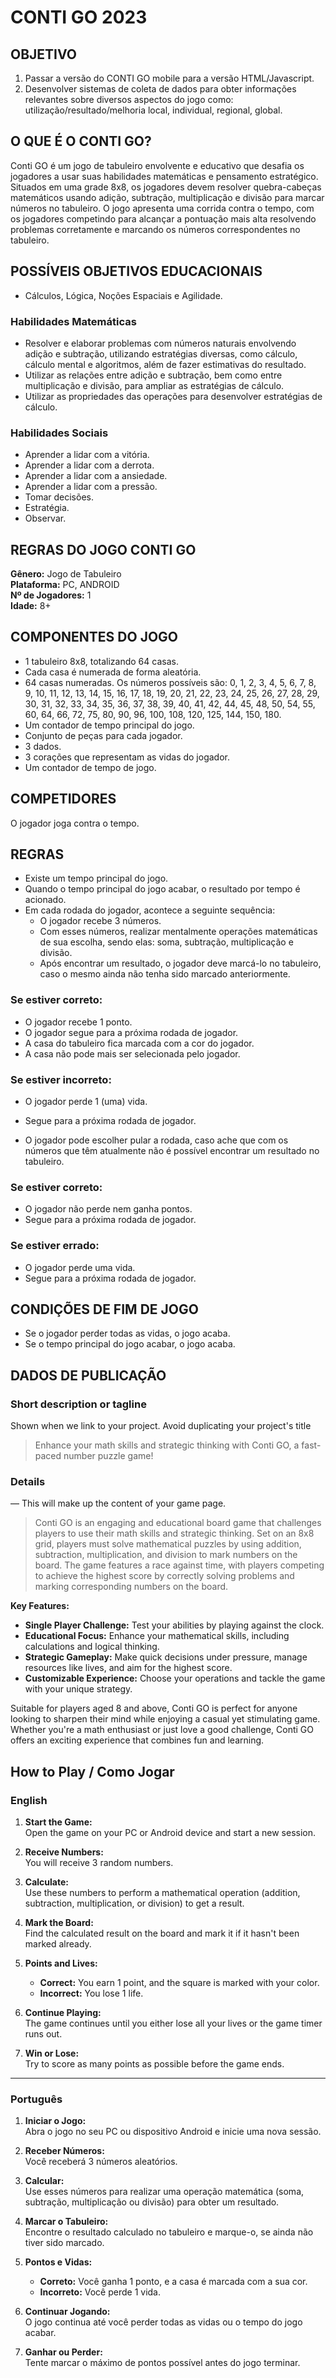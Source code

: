 # CONTI GO 2023

## OBJETIVO
1. Passar a versão do CONTI GO mobile para a versão HTML/Javascript.
2. Desenvolver sistemas de coleta de dados para obter informações relevantes sobre diversos aspectos do jogo como: utilização/resultado/melhoria local, individual, regional, global.

## O QUE É O CONTI GO?
Conti GO é um jogo de tabuleiro envolvente e educativo que desafia os jogadores a usar suas habilidades matemáticas e pensamento estratégico. Situados em uma grade 8x8, os jogadores devem resolver quebra-cabeças matemáticos usando adição, subtração, multiplicação e divisão para marcar números no tabuleiro. O jogo apresenta uma corrida contra o tempo, com os jogadores competindo para alcançar a pontuação mais alta resolvendo problemas corretamente e marcando os números correspondentes no tabuleiro.

## POSSÍVEIS OBJETIVOS EDUCACIONAIS

- Cálculos, Lógica, Noções Espaciais e Agilidade.

### Habilidades Matemáticas

- Resolver e elaborar problemas com números naturais envolvendo adição e subtração, utilizando estratégias diversas, como cálculo, cálculo mental e algoritmos, além de fazer estimativas do resultado.
- Utilizar as relações entre adição e subtração, bem como entre multiplicação e divisão, para ampliar as estratégias de cálculo.
- Utilizar as propriedades das operações para desenvolver estratégias de cálculo.

### Habilidades Sociais

- Aprender a lidar com a vitória.
- Aprender a lidar com a derrota.
- Aprender a lidar com a ansiedade.
- Aprender a lidar com a pressão.
- Tomar decisões.
- Estratégia.
- Observar.

## REGRAS DO JOGO CONTI GO

**Gênero:** Jogo de Tabuleiro  
**Plataforma:** PC, ANDROID  
**Nº de Jogadores:** 1  
**Idade:** 8+

## COMPONENTES DO JOGO
- 1 tabuleiro 8x8, totalizando 64 casas.
- Cada casa é numerada de forma aleatória.
- 64 casas numeradas. Os números possíveis são:
  0, 1, 2, 3, 4, 5, 6, 7, 8, 9, 10, 11, 12, 13, 14, 15, 16, 17, 18, 19, 20, 21, 22, 23, 24, 25, 26, 27, 28, 29, 30, 31, 32, 33, 34, 35, 36, 37, 38, 39, 40, 41, 42, 44, 45, 48, 50, 54, 55, 60, 64, 66, 72, 75, 80, 90, 96, 100, 108, 120, 125, 144, 150, 180.
- Um contador de tempo principal do jogo.
- Conjunto de peças para cada jogador.
- 3 dados.
- 3 corações que representam as vidas do jogador.
- Um contador de tempo de jogo.

## COMPETIDORES
O jogador joga contra o tempo.

## REGRAS

- Existe um tempo principal do jogo.
- Quando o tempo principal do jogo acabar, o resultado por tempo é acionado.
- Em cada rodada do jogador, acontece a seguinte sequência:
  - O jogador recebe 3 números.
  - Com esses números, realizar mentalmente operações matemáticas de sua escolha, sendo elas: soma, subtração, multiplicação e divisão.
  - Após encontrar um resultado, o jogador deve marcá-lo no tabuleiro, caso o mesmo ainda não tenha sido marcado anteriormente.

### Se estiver correto:
- O jogador recebe 1 ponto.
- O jogador segue para a próxima rodada de jogador.
- A casa do tabuleiro fica marcada com a cor do jogador.
- A casa não pode mais ser selecionada pelo jogador.

### Se estiver incorreto:
- O jogador perde 1 (uma) vida.
- Segue para a próxima rodada de jogador.

- O jogador pode escolher pular a rodada, caso ache que com os números que têm atualmente não é possível encontrar um resultado no tabuleiro.

### Se estiver correto:
- O jogador não perde nem ganha pontos.
- Segue para a próxima rodada de jogador.

### Se estiver errado:
- O jogador perde uma vida.
- Segue para a próxima rodada de jogador.

## CONDIÇÕES DE FIM DE JOGO

- Se o jogador perder todas as vidas, o jogo acaba.
- Se o tempo principal do jogo acabar, o jogo acaba.

## DADOS DE PUBLICAÇÃO

### Short description or tagline
Shown when we link to your project. Avoid duplicating your project's title

> Enhance your math skills and strategic thinking with Conti GO, a fast-paced number puzzle game!

### Details
— This will make up the content of your game page.

> Conti GO is an engaging and educational board game that challenges players to use their math skills and strategic thinking. Set on an 8x8 grid, players must solve mathematical puzzles by using addition, subtraction, multiplication, and division to mark numbers on the board. The game features a race against time, with players competing to achieve the highest score by correctly solving problems and marking corresponding numbers on the board.

**Key Features:**
- **Single Player Challenge:** Test your abilities by playing against the clock.
- **Educational Focus:** Enhance your mathematical skills, including calculations and logical thinking.
- **Strategic Gameplay:** Make quick decisions under pressure, manage resources like lives, and aim for the highest score.
- **Customizable Experience:** Choose your operations and tackle the game with your unique strategy.

Suitable for players aged 8 and above, Conti GO is perfect for anyone looking to sharpen their mind while enjoying a casual yet stimulating game. Whether you're a math enthusiast or just love a good challenge, Conti GO offers an exciting experience that combines fun and learning.

## How to Play / Como Jogar

### English
1. **Start the Game:**  
   Open the game on your PC or Android device and start a new session.

2. **Receive Numbers:**  
   You will receive 3 random numbers.

3. **Calculate:**  
   Use these numbers to perform a mathematical operation (addition, subtraction, multiplication, or division) to get a result.

4. **Mark the Board:**  
   Find the calculated result on the board and mark it if it hasn't been marked already.

5. **Points and Lives:**  
   - **Correct:** You earn 1 point, and the square is marked with your color.
   - **Incorrect:** You lose 1 life.

6. **Continue Playing:**  
   The game continues until you either lose all your lives or the game timer runs out.

7. **Win or Lose:**  
   Try to score as many points as possible before the game ends.

---

### Português
1. **Iniciar o Jogo:**  
   Abra o jogo no seu PC ou dispositivo Android e inicie uma nova sessão.

2. **Receber Números:**  
   Você receberá 3 números aleatórios.

3. **Calcular:**  
   Use esses números para realizar uma operação matemática (soma, subtração, multiplicação ou divisão) para obter um resultado.

4. **Marcar o Tabuleiro:**  
   Encontre o resultado calculado no tabuleiro e marque-o, se ainda não tiver sido marcado.

5. **Pontos e Vidas:**  
   - **Correto:** Você ganha 1 ponto, e a casa é marcada com a sua cor.
   - **Incorreto:** Você perde 1 vida.

6. **Continuar Jogando:**  
   O jogo continua até você perder todas as vidas ou o tempo do jogo acabar.

7. **Ganhar ou Perder:**  
   Tente marcar o máximo de pontos possível antes do jogo terminar.
